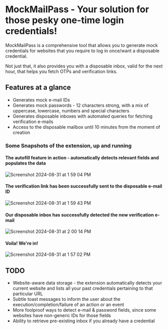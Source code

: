 # MockMailPass - Your solution for those pesky one-time login credentials!

MockMailPass is a comprehensive tool that allows you to generate mock credentials for websites that you require to log in once/want a disposable credential.

Not just that, it also provides you with a disposable inbox, valid for the next hour, that helps you fetch OTPs and verification links.

## Features at a glance

* Generates mock e-mail IDs
* Generates mock passwords - 12 characters strong, with a mix of uppercase, lowercase, numbers and special characters
* Generates disposable inboxes with automated queries for fetching verification e-mails
* Access to the disposable mailbox until 10 minutes from the moment of creation

### Some Snapshots of the extension, up and running


#### The autofill feature in action - automatically detects relevant fields and populates the data
![Screenshot 2024-08-31 at 1 59 04 PM](https://github.com/user-attachments/assets/574ffe47-c5cf-47b9-9836-82dcf26d5bb6)




#### The verification link has been successfully sent to the disposable e-mail ID
![Screenshot 2024-08-31 at 1 59 43 PM](https://github.com/user-attachments/assets/ea3645df-e5c8-46b2-a809-66856b96fac0)



#### Our disposable inbox has successfully detected the new verification e-mail
![Screenshot 2024-08-31 at 2 00 14 PM](https://github.com/user-attachments/assets/114e4f32-527f-4b58-8734-0ff331067ee7)



#### Voila! We're in!
![Screenshot 2024-08-31 at 1 57 02 PM](https://github.com/user-attachments/assets/0791e8a4-e0db-4897-955f-1ebcdcc660c4)


## TODO

* Website-aware data storage - the extension automatically detects your current website and lists all your past credentials pertaining to that particular URL
* Subtle toast messages to inform the user about the execution/completion/failure of an action or an event
* More foolproof ways to detect e-mail & password fields, since some websites have non-generic IDs for those fields   
* Ability to retrieve pre-existing inbox if you already have a credential

